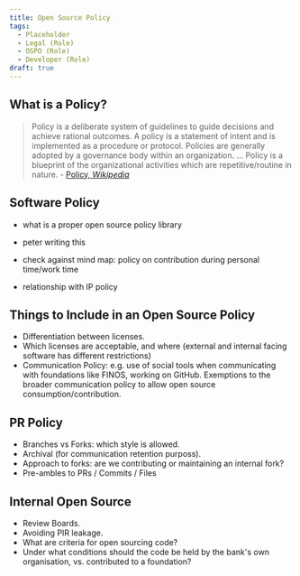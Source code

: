 ```yaml
---
title: Open Source Policy
tags:
  - Placeholder
  - Legal (Role)
  - OSPO (Role)
  - Developer (Role)
draft: true
---
```


## What is a Policy?

> Policy is a deliberate system of guidelines to guide decisions and achieve rational outcomes. A policy is a statement of intent and is implemented as a procedure or protocol. Policies are generally adopted by a governance body within an organization.  ... Policy is a blueprint of the organizational activities which are repetitive/routine in nature. - [Policy, _Wikipedia_](https://en.wikipedia.org/wiki/Policy)

## Software Policy




- what is a proper open source policy library

- peter writing this

- check against mind map: policy on contribution during personal time/work time

- relationship with IP policy


## Things to Include in an Open Source Policy

- Differentiation between licenses.
- Which licenses are acceptable, and where (external and internal facing software has different restrictions)
- Communication Policy: e.g. use of social tools when communicating with foundations like FINOS, working on GitHub.  Exemptions to the broader communication policy to allow open source consumption/contribution.

## PR Policy

- Branches vs Forks: which style is allowed.  
- Archival (for communication retention purposs).
- Approach to forks:  are we contributing or maintaining an internal fork?
- Pre-ambles to PRs / Commits / Files

## Internal Open Source

 - Review Boards.  
 - Avoiding PIR leakage.
 - What are criteria for open sourcing code?
 - Under what conditions should the code be held by the bank's own organisation, vs. contributed to a foundation?
 
 
 

